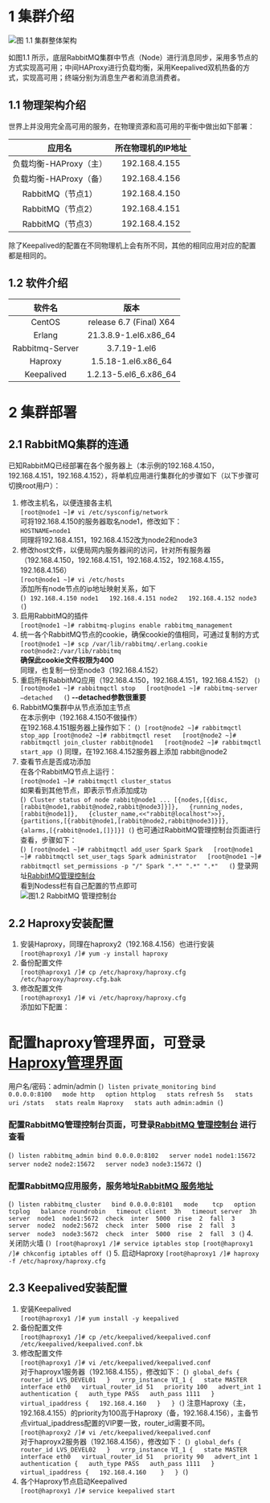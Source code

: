 # 1 集群介绍
![图 1.1 集群整体架构](https://github.com/SparkZhou1994/MessageQueueLearn/blob/master/RabbitMQ_Cluster.png "集群整体架构")

如图1.1 所示，底层RabbitMQ集群中节点（Node）进行消息同步，采用多节点的方式实现高可用；中间HAProxy进行负载均衡，采用Keepalived双机热备的方式，实现高可用；终端分别为消息生产者和消息消费者。

## 1.1 物理架构介绍

世界上并没用完全高可用的服务，在物理资源和高可用的平衡中做出如下部署：

应用名|所在物理机的IP地址
:--:|:--:
负载均衡-HAProxy（主） | 192.168.4.155
负载均衡-HAProxy（备） | 192.168.4.156
RabbitMQ（节点1） | 192.168.4.150
RabbitMQ（节点2） | 192.168.4.151
RabbitMQ（节点3） | 192.168.4.152

除了Keepalived的配置在不同物理机上会有所不同，其他的相同应用对应的配置都是相同的。

## 1.2 软件介绍

软件名|版本
:--:|:--:
CentOS | release 6.7 (Final) X64
Erlang | 21.3.8.9-1.el6.x86_64
Rabbitmq-Server | 3.7.19-1.el6
Haproxy | 1.5.18-1.el6.x86_64
Keepalived | 1.2.13-5.el6_6.x86_64

# 2 集群部署
## 2.1 RabbitMQ集群的连通

已知RabbitMQ已经部署在各个服务器上（本示例的192.168.4.150，192.168.4.151，192.168.4.152），将单机应用进行集群化的步骤如下（以下步骤可切换root用户）：

1. 修改主机名，以便连接各主机  
`[root@node1 ~]# vi /etc/sysconfig/network`  
可将192.168.4.150的服务器取名node1，修改如下：  
`HOSTNAME=node1`  
同理将192.168.4.151，192.168.4.152改为node2和node3  
2. 修改host文件，以便局网内服务器间的访问，针对所有服务器（192.168.4.150，192.168.4.151，192.168.4.152，192.168.4.155，192.168.4.156）  
`[root@node1 ~]# vi /etc/hosts`  
添加所有node节点的ip地址映射关系，如下  
(```)
192.168.4.150 node1  
192.168.4.151 node2  
192.168.4.152 node3  
(```)
3. 启用RabbitMQ的插件  
`[root@node1 ~]# rabbitmq-plugins enable rabbitmq_management`  
4. 统一各个RabbitMQ节点的cookie，确保cookie的值相同，可通过复制的方式  
`[root@node1 ~]# scp /var/lib/rabbitmq/.erlang.cookie root@node2:/var/lib/rabbitmq`  
**确保此cookie文件权限为400**  
同理，也复制一份至node3（192.168.4.152）
5. 重启所有RabbitMQ应用（192.168.4.150，192.168.4.151，192.168.4.152）
(```)
[root@node1 ~]# rabbitmqctl stop  
[root@node1 ~]# rabbitmq-server –detached  
(```)
**--detached参数很重要**  
6. RabbitMQ集群中从节点添加主节点  
在本示例中（192.168.4.150不做操作）  
在192.168.4.151服务器上操作如下：
(```)
[root@node2 ~]# rabbitmqctl stop_app
[root@node2 ~]# rabbitmqctl reset  
[root@node2 ~]# rabbitmqctl join_cluster rabbit@node1  
[root@node2 ~]# rabbitmqctl start_app
(```)
同理，在192.168.4.152服务器上添加 rabbit@node2  
7. 查看节点是否成功添加  
在各个RabbitMQ节点上运行：  
`[root@node1 ~]# rabbitmqctl cluster_status`  
如果看到其他节点，即表示节点添加成功  
(```)
Cluster status of node rabbit@node1 ...
[{nodes,[{disc,[rabbit@node1,rabbit@node2,rabbit@node3]}]},  
 {running_nodes,[rabbit@node1]},  
 {cluster_name,<<"rabbit@localhost">>},   
 {partitions,[{rabbit@node1,[rabbit@node2,rabbit@node3]}]},  
 {alarms,[{rabbit@node1,[]}]}]
(```) 
也可通过RabbitMQ管理控制台页面进行查看，步骤如下：  
(```)
[root@node1 ~]# rabbitmqctl add_user Spark Spark  
[root@node1 ~]# rabbitmqctl set_user_tags Spark administrator  
[root@node1 ~]# rabbitmqctl set_permissions -p "/" Spark ".*" ".*" ".*"  
(```)
登录网址[RabbitMQ管理控制台](http://192.168.4.150:15672/)  
看到Nodess栏有自己配置的节点即可  
![图1.2 RabbitMQ 管理控制台](https://github.com/SparkZhou1994/MessageQueueLearn/blob/master/RabbitMQ_Management.png "RabbitMQ 管理控制台")

## 2.2 Haproxy安装配置
1. 安装Haproxy，同理在haproxy2（192.168.4.156）也进行安装  
`[root@haproxy1 /]# yum -y install haproxy`  
2. 备份配置文件  
`[root@haproxy1 /]# cp /etc/haproxy/haproxy.cfg /etc/haproxy/haproxy.cfg.bak`  
3. 修改配置文件  
`[root@haproxy1 /]# vi /etc/haproxy/haproxy.cfg`  
添加如下配置：
# 配置haproxy管理界面，可登录[Haproxy管理界面](http://192.168.4.150:8100/stats)
用户名/密码：admin/admin
(```)
listen private_monitoring
        bind 0.0.0.0:8100  
        mode http  
        option httplog  
        stats refresh 5s  
        stats uri /stats  
        stats realm Haproxy  
        stats auth admin:admin
(```)
### 配置RabbitMQ管理控制台页面，可登录[RabbitMQ 管理控制台](http://192.168.4.150:8102)  进行查看
(```)
listen rabbitmq_admin
        bind 0.0.0.0:8102  
        server node1 node1:15672  
        server node2 node2:15672  
        server node3 node3:15672
(```)
### 配置RabbitMQ应用服务，服务地址[RabbitMQ 服务地址](192.168.4.150:8101)
(```)
listen rabbitmq_cluster  
        bind 0.0.0.0:8101  
        mode    tcp  
        option  tcplog  
        balance roundrobin  
        timeout client  3h  
        timeout server  3h  
        server  node1  node1:5672  check  inter  5000  rise  2  fall  3  
        server  node2  node2:5672  check  inter  5000  rise  2  fall  3  
        server  node3  node3:5672  check  inter  5000  rise  2  fall  3
(```)
4. 关闭防火墙
(```)
[root@haproxy1 /]# service iptables stop
[root@haproxy1 /]# chkconfig iptables off
(```)
5. 启动Haproxy
`[root@haproxy1 /]# haproxy -f /etc/haproxy/haproxy.cfg`  
## 2.3 Keepalived安装配置  
1. 安装Keepalived   
`[root@haproxy1 /]# yum install -y keepalived`  
2. 备份配置文件  
`[root@haproxy1 /]# cp /etc/keepalived/keepalived.conf /etc/keepalived/keepalived.conf.bk`  
3. 修改配置文件  
`[root@haproxy1 /]# vi /etc/keepalived/keepalived.conf`  
对于haproyx1服务器（192.168.4.155），修改如下：
(```)
global_defs {
   router_id LVS_DEVEL01  
}  
vrrp_instance VI_1 {  
    state MASTER  
    interface eth0  
    virtual_router_id 51  
    priority 100  
    advert_int 1  
    authentication {  
        auth_type PASS  
        auth_pass 1111  
    }  
    virtual_ipaddress {  
        192.168.4.160  
    }  
}
(```)
注意Haproxy（主，192.168.4.155）的priority为100高于Haproxy（备，192.168.4.156），主备节点virtual_ipaddress配置的VIP要一致，router_id需要不同。  
`[root@haproxy2 /]# vi /etc/keepalived/keepalived.conf`  
对于haproyx2服务器（192.168.4.156），修改如下：
(```)
global_defs {
   router_id LVS_DEVEL02  
}  
vrrp_instance VI_1 {  
    state MASTER  
    interface eth0  
    virtual_router_id 51  
    priority 90  
    advert_int 1  
    authentication {  
        auth_type PASS  
        auth_pass 1111  
    }  
    virtual_ipaddress {  
        192.168.4.160   
    }  
}
(```)
4. 各个Haproxy节点启动Keepalived    
`[root@haproxy1 /]# service keepalived start`  
